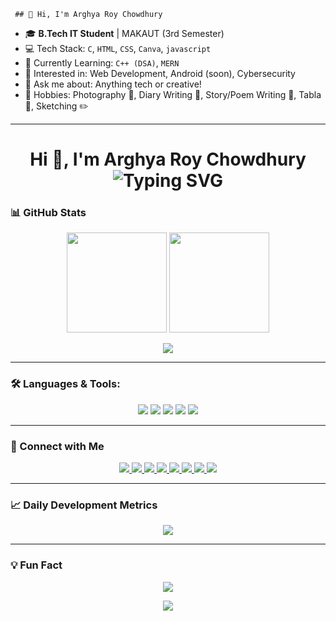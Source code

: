      ## 👋 Hi, I'm Arghya Roy Chowdhury

- 🎓 **B.Tech IT Student** | MAKAUT (3rd Semester)
- 💻 Tech Stack: `C`, `HTML`, `CSS`, `Canva`, `javascript`
- 🚀 Currently Learning: `C++ (DSA)`, `MERN`
- 🧠 Interested in: Web Development, Android (soon), Cybersecurity
- 💬 Ask me about: Anything tech or creative!
- 🎨 Hobbies: Photography 📸, Diary Writing 📒, Story/Poem Writing 📖, Tabla 🥁, Sketching ✏️

---

<h1 align="center">
  Hi 👋, I'm Arghya Roy Chowdhury  
  <br>
  <img src="https://readme-typing-svg.herokuapp.com?font=Fira+Code&size=24&duration=3000&pause=1000&color=58A6FF&center=true&vCenter=true&width=600&lines=B.Tech+IT+Student;Aspiring+Cybersecurity+Specialist;Learning+DSA%2C+C%2B%2B%2C+MERN;Loves+Photography+%F0%9F%93%B8" alt="Typing SVG" />
</h1>

### 📊 GitHub Stats

<p align="center">
  <img src="https://github-readme-stats.vercel.app/api?username=roychowdhury-arghya&show_icons=true&theme=tokyonight" height="160px"/>
  <img src="https://github-readme-streak-stats.herokuapp.com?user=roychowdhury-arghya&theme=tokyonight&hide_border=false" height="160px"/>
</p>

<p align="center">
  <img src="https://github-profile-summary-cards.vercel.app/api/cards/profile-details?username=roychowdhury-arghya&theme=tokyonight" />
</p>

---
### 🛠️ Languages & Tools:

<p align="center">
  <img src="https://img.shields.io/badge/C-00599C?style=flat&logo=c&logoColor=white" />
  <img src="https://img.shields.io/badge/C++-00599C?style=flat&logo=c%2B%2B&logoColor=white" />
  <img src="https://img.shields.io/badge/HTML5-e34c26?style=flat&logo=html5&logoColor=white" />
  <img src="https://img.shields.io/badge/CSS3-1572B6?style=flat&logo=css3&logoColor=white" />
  <img src="https://img.shields.io/badge/JavaScript-f7df1e?style=flat&logo=javascript&logoColor=black" />
</p>


---

### 📍 Connect with Me

<p align="center">
  <a href="mailto:arghyarancho@gmail.com">
    <img src="https://img.shields.io/badge/Gmail-arghyarancho%40gmail.com-D14836?style=for-the-badge&logo=gmail&logoColor=white" />
  </a>
  <a href="https://www.instagram.com/roychowdhury_arghya/">
    <img src="https://img.shields.io/badge/Instagram-roychowdhury__arghya-E4405F?style=for-the-badge&logo=instagram&logoColor=white" />
  </a>
  <a href="https://x.com/roychowdhury_ar">
    <img src="https://img.shields.io/badge/Twitter-roychowdhury__ar-1DA1F2?style=for-the-badge&logo=twitter&logoColor=white" />
  </a>
  <a href="https://www.facebook.com/people/Arghya-Roy-Chowdhury/pfbid02f96YNo1EYkRY3o2Gz7fEnkd4ZqisghXiKTtVShZH5kxHvxuS7Q4f3Ss4KnJ2niE9l/">
    <img src="https://img.shields.io/badge/Facebook-Arghya--Roy--Chowdhury-1877F2?style=for-the-badge&logo=facebook&logoColor=white" />
  </a>
  <a href="https://www.threads.net/@roychowdhury_arghya">
    <img src="https://img.shields.io/badge/Threads-roychowdhury__arghya-000000?style=for-the-badge&logo=threads&logoColor=white" />
  </a>
  <a href="https://www.linkedin.com/in/argha-roy-chowdhury-82718632b/">
    <img src="https://img.shields.io/badge/LinkedIn-Arghya%20Roy%20Chowdhury-0A66C2?style=for-the-badge&logo=linkedin&logoColor=white" />
  </a>
  <a href="https://hashnode.com/@roychowdhury-arghya">
    <img src="https://img.shields.io/badge/Hashnode-@roychowdhury--arghya-2962FF?style=for-the-badge&logo=hashnode&logoColor=white" />
  </a>
  <a href="https://dev.to/arghya_roychowdhury">
    <img src="https://img.shields.io/badge/DEV.to-@arghya__roychowdhury-0A0A0A?style=for-the-badge&logo=devdotto&logoColor=white" />
  </a>
</p>

---
### 📈 Daily Development Metrics

<p align="center">
  <img src="https://github-readme-stats.vercel.app/api/wakatime?username=roychowdhury-arghya&layout=compact&langs_count=10&theme=tokyonight" />
</p>

---

### 💡 Fun Fact

<p align="center">
  <img src="https://readme-typing-svg.herokuapp.com?font=Fira+Code&size=20&pause=1000&color=FBB1D1&center=true&vCenter=true&width=700&lines=Some+codes+are+written+for+the+world;Some...+just+for+someone+who%E2%80%99ll+never+know." />
</p>
<p align="center">
  <img src="https://readme-typing-svg.herokuapp.com?font=Fira+Code&size=16&duration=5000&pause=3000&color=CCCCCC&center=true&vCenter=true&width=600&lines=You+inspire+more+than+just+my+code" />
</p>




